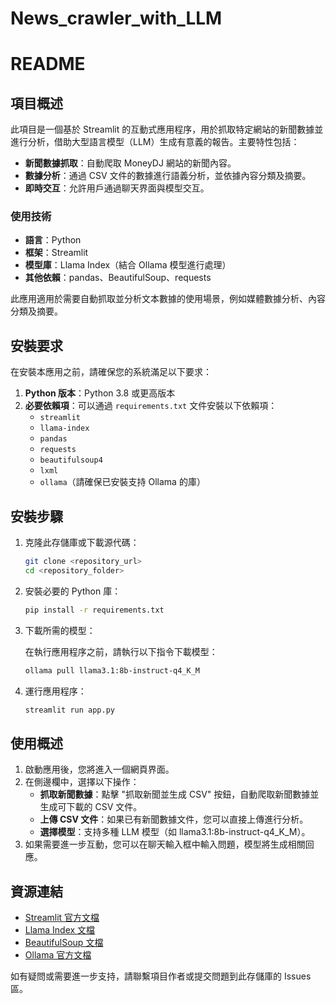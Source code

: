 # News_crawler_with_LLM
# README

## 項目概述

此項目是一個基於 Streamlit 的互動式應用程序，用於抓取特定網站的新聞數據並進行分析，借助大型語言模型（LLM）生成有意義的報告。主要特性包括：

- **新聞數據抓取**：自動爬取 MoneyDJ 網站的新聞內容。
- **數據分析**：通過 CSV 文件的數據進行語義分析，並依據內容分類及摘要。
- **即時交互**：允許用戶通過聊天界面與模型交互。

### 使用技術

- **語言**：Python
- **框架**：Streamlit
- **模型庫**：Llama Index（結合 Ollama 模型進行處理）
- **其他依賴**：pandas、BeautifulSoup、requests

此應用適用於需要自動抓取並分析文本數據的使用場景，例如媒體數據分析、內容分類及摘要。

## 安裝要求

在安裝本應用之前，請確保您的系統滿足以下要求：

1. **Python 版本**：Python 3.8 或更高版本
2. **必要依賴項**：可以通過 `requirements.txt` 文件安裝以下依賴項：
   - `streamlit`
   - `llama-index`
   - `pandas`
   - `requests`
   - `beautifulsoup4`
   - `lxml`
   - `ollama`（請確保已安裝支持 Ollama 的庫）

## 安裝步驟

1. 克隆此存儲庫或下載源代碼：

   ```bash
   git clone <repository_url>
   cd <repository_folder>
   ```

2. 安裝必要的 Python 庫：

   ```bash
   pip install -r requirements.txt
   ```

3. 下載所需的模型：

   在執行應用程序之前，請執行以下指令下載模型：

   ```bash
   ollama pull llama3.1:8b-instruct-q4_K_M
   ```

4. 運行應用程序：

   ```bash
   streamlit run app.py
   ```

## 使用概述

1. 啟動應用後，您將進入一個網頁界面。
2. 在側邊欄中，選擇以下操作：
   - **抓取新聞數據**：點擊 "抓取新聞並生成 CSV" 按鈕，自動爬取新聞數據並生成可下載的 CSV 文件。
   - **上傳 CSV 文件**：如果已有新聞數據文件，您可以直接上傳進行分析。
   - **選擇模型**：支持多種 LLM 模型（如 llama3.1:8b-instruct-q4\_K\_M）。
3. 如果需要進一步互動，您可以在聊天輸入框中輸入問題，模型將生成相關回應。

## 資源連結

- [Streamlit 官方文檔](https://docs.streamlit.io/)
- [Llama Index 文檔](https://gpt-index.readthedocs.io/)
- [BeautifulSoup 文檔](https://www.crummy.com/software/BeautifulSoup/bs4/doc/)
- [Ollama 官方文檔](https://ollama.ai/)

如有疑問或需要進一步支持，請聯繫項目作者或提交問題到此存儲庫的 Issues 區。


